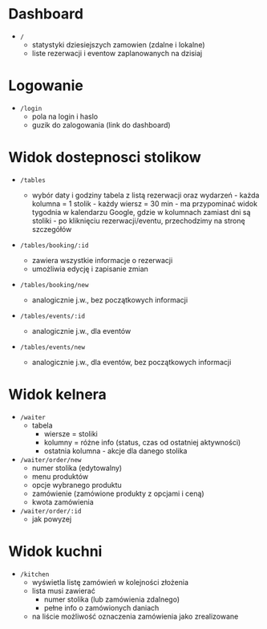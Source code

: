 # Dashboard

- `/`
    - statystyki dziesiejszych zamowien (zdalne i lokalne)
    - liste rezerwacji i eventow zaplanowanych na dzisiaj

# Logowanie

- `/login`
    - pola na login i haslo
    - guzik do zalogowania (link do dashboard)

# Widok dostepnosci stolikow

- `/tables`
    - wybór daty i godziny tabela z listą rezerwacji oraz wydarzeń - każda kolumna = 1 stolik - każdy wiersz = 30 min - ma przypominać widok tygodnia w kalendarzu Google, gdzie w kolumnach zamiast dni są stoliki - po kliknięciu rezerwacji/eventu, przechodzimy na stronę szczegółów

- `/tables/booking/:id`
    - zawiera wszystkie informacje o rezerwacji
    - umożliwia edycję i zapisanie zmian
- `/tables/booking/new`
    - analogicznie j.w., bez początkowych informacji
- `/tables/events/:id`
    - analogicznie j.w., dla eventów
- `/tables/events/new`
    - analogicznie j.w., dla eventów, bez początkowych informacji

# Widok kelnera

- `/waiter`
    - tabela
        - wiersze = stoliki
        - kolumny = różne info (status, czas od ostatniej aktywności)
        - ostatnia kolumna - akcje dla danego stolika
- `/waiter/order/new`
    - numer stolika (edytowalny)
    - menu produktów
    - opcje wybranego produktu
    - zamówienie (zamówione produkty z opcjami i ceną)
    - kwota zamówienia
- `/waiter/order/:id`
    - jak powyzej

# Widok kuchni

- `/kitchen`
    - wyświetla listę zamówień w kolejności złożenia
    - lista musi zawierać
        - numer stolika (lub zamówienia zdalnego)
        - pełne info o zamówionych daniach
    - na liście możliwość oznaczenia zamówienia jako zrealizowane